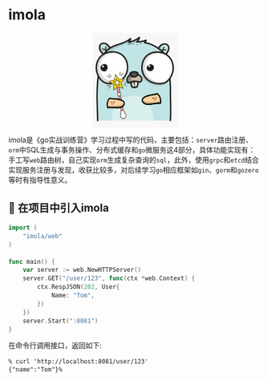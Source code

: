 # imola
<p align="center">
<img align="center" width="168px" src="doc/imgs/424_cartoons-gophers.png">
</p>

imola是《go实战训练营》学习过程中写的代码，主要包括：`server`路由注册、`orm`中SQL生成与事务操作、分布式缓存和`go`微服务这4部分，具体功能实现有：手工写`web`路由树，自己实现`orm`生成复杂查询的`sql`，此外，使用`grpc`和`etcd`结合实现服务注册与发现，收获比较多，对后续学习`go`相应框架如`gin`、`gorm`和`gozero`等时有指导性意义。
## 🤷‍ 在项目中引入imola
```go
import (
    "imola/web"
)

func main() {
    var server := web.NewHTTPServer()
	server.GET("/user/123", func(ctx *web.Context) {
        ctx.RespJSON(202, User{
            Name: "Tom",
        })
    })
    server.Start(":8081")    
}
```
在命令行调用接口，返回如下:
```shell
% curl 'http://localhost:8081/user/123'
{"name":"Tom"}% 
```